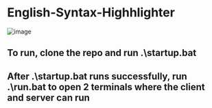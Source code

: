 ﻿# English-Syntax-Highhlighter
![image](https://github.com/user-attachments/assets/ddb32e6c-bdcd-4b26-9a3a-d90e24e7985a)  
## To run, clone the repo and run .\startup.bat  
## After .\startup.bat runs successfully, run .\run.bat to open 2 terminals where the client and server can run  
